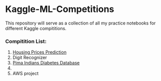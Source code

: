 # Kaggle-ML-Competitions
This repository will serve as a collection of all my practice notebooks for different Kaggle compititions. 

### Compitition List:

1. [Housing Prices Prediction](https://github.com/abhi094/Kaggle-Competitions/tree/master/Housing%20Prices%20Prediction)
2. Digit Recognizer
3. [Pima Indians Diabetes Database](https://github.com/abhi094/Kaggle-Competitions/tree/master/Pima%20Indians%20Diabetes%20Database)
4.
5. AWS project
